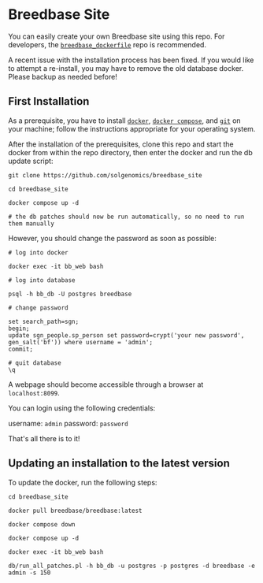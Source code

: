
# Breedbase Site

You can easily create your own Breedbase site using this repo. For developers, the [```breedbase_dockerfile```](https://github.com/solgenomics/breedbase_dockerfile) repo is recommended.

A recent issue with the installation process has been fixed.
If you would like to attempt a re-install, you may have to remove the old database docker. Please backup as needed before!


## First Installation

As a prerequisite, you have to install [```docker```](https://docs.docker.com/engine/install/), [```docker compose```](https://docs.docker.com/compose/install/), and [```git```](https://git-scm.com/book/en/v2/Getting-Started-Installing-Git) on your machine; follow the instructions appropriate for your operating system.

After the installation of the prerequisites, clone this repo and start the docker from within the repo directory, then enter the docker and run the db update script:

```
git clone https://github.com/solgenomics/breedbase_site

cd breedbase_site

docker compose up -d

# the db patches should now be run automatically, so no need to run them manually

```
However, you should change the password as soon as possible:
```
# log into docker

docker exec -it bb_web bash

# log into database

psql -h bb_db -U postgres breedbase

# change password

set search_path=sgn;
begin;
update sgn_people.sp_person set password=crypt('your new password', gen_salt('bf')) where username = 'admin';
commit;

# quit database
\q

```

A webpage should become accessible through a browser at ```localhost:8099```.

You can login using the following credentials:

username: ```admin```
password: ```password```

That's all there is to it!

## Updating an installation to the latest version

To update the docker, run the following steps:

```
cd breedbase_site

docker pull breedbase/breedbase:latest

docker compose down

docker compose up -d

docker exec -it bb_web bash

db/run_all_patches.pl -h bb_db -u postgres -p postgres -d breedbase -e admin -s 150
```


